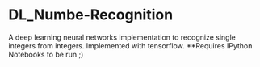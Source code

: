 # DL_Numbe-Recognition
A deep learning neural networks implementation to recognize single integers from integers. Implemented with tensorflow. **Requires IPython Notebooks to be run ;) 
